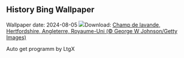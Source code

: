 ## History Bing Wallpaper
Wallpaper date: 2024-08-05
![](https://www.bing.com/th?id=OHR.HertfordshireLavender_FR-FR4107363569_UHD.jpg&w=1000)Download: [Champ de lavande, Hertfordshire, Angleterre, Royaume-Uni (© George W Johnson/Getty Images)](https://www.bing.com/th?id=OHR.HertfordshireLavender_FR-FR4107363569_UHD.jpg)

Auto get programm by LtgX
